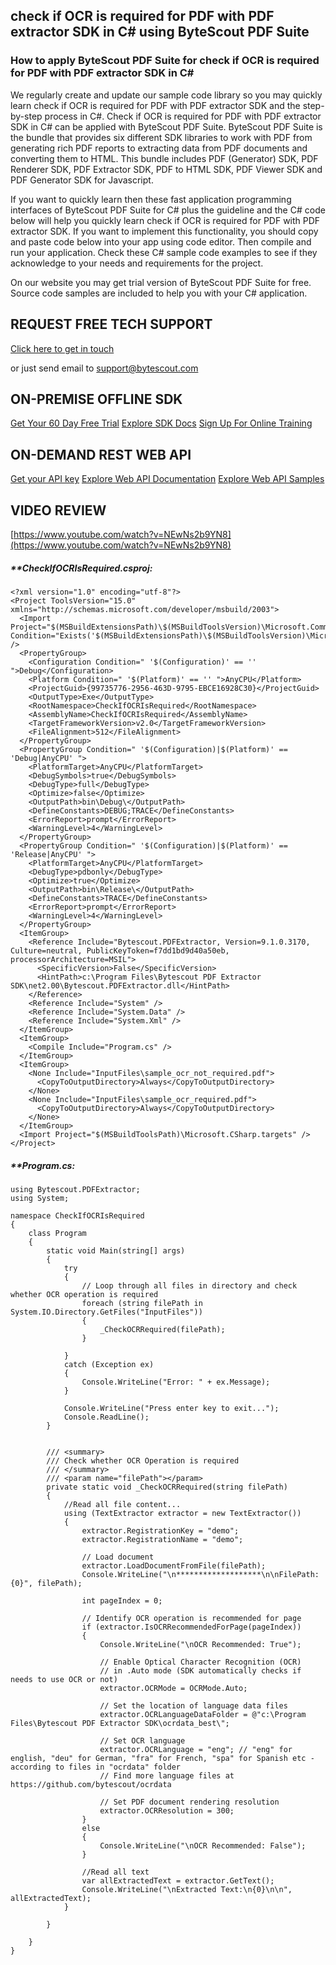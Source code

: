 ## check if OCR is required for PDF with PDF extractor SDK in C# using ByteScout PDF Suite

### How to apply ByteScout PDF Suite for check if OCR is required for PDF with PDF extractor SDK in C#

We regularly create and update our sample code library so you may quickly learn check if OCR is required for PDF with PDF extractor SDK and the step-by-step process in C#. Check if OCR is required for PDF with PDF extractor SDK in C# can be applied with ByteScout PDF Suite. ByteScout PDF Suite is the bundle that provides six different SDK libraries to work with PDF from generating rich PDF reports to extracting data from PDF documents and converting them to HTML. This bundle includes PDF (Generator) SDK, PDF Renderer SDK, PDF Extractor SDK, PDF to HTML SDK, PDF Viewer SDK and PDF Generator SDK for Javascript.

If you want to quickly learn then these fast application programming interfaces of ByteScout PDF Suite for C# plus the guideline and the C# code below will help you quickly learn check if OCR is required for PDF with PDF extractor SDK. If you want to implement this functionality, you should copy and paste code below into your app using code editor. Then compile and run your application. Check these C# sample code examples to see if they acknowledge to your needs and requirements for the project.

On our website you may get trial version of ByteScout PDF Suite for free. Source code samples are included to help you with your C# application.

## REQUEST FREE TECH SUPPORT

[Click here to get in touch](https://bytescout.zendesk.com/hc/en-us/requests/new?subject=ByteScout%20PDF%20Suite%20Question)

or just send email to [support@bytescout.com](mailto:support@bytescout.com?subject=ByteScout%20PDF%20Suite%20Question) 

## ON-PREMISE OFFLINE SDK 

[Get Your 60 Day Free Trial](https://bytescout.com/download/web-installer?utm_source=github-readme)
[Explore SDK Docs](https://bytescout.com/documentation/index.html?utm_source=github-readme)
[Sign Up For Online Training](https://academy.bytescout.com/)


## ON-DEMAND REST WEB API

[Get your API key](https://pdf.co/documentation/api?utm_source=github-readme)
[Explore Web API Documentation](https://pdf.co/documentation/api?utm_source=github-readme)
[Explore Web API Samples](https://github.com/bytescout/ByteScout-SDK-SourceCode/tree/master/PDF.co%20Web%20API)

## VIDEO REVIEW

[https://www.youtube.com/watch?v=NEwNs2b9YN8](https://www.youtube.com/watch?v=NEwNs2b9YN8)




<!-- code block begin -->

##### ****CheckIfOCRIsRequired.csproj:**
    
```
<?xml version="1.0" encoding="utf-8"?>
<Project ToolsVersion="15.0" xmlns="http://schemas.microsoft.com/developer/msbuild/2003">
  <Import Project="$(MSBuildExtensionsPath)\$(MSBuildToolsVersion)\Microsoft.Common.props" Condition="Exists('$(MSBuildExtensionsPath)\$(MSBuildToolsVersion)\Microsoft.Common.props')" />
  <PropertyGroup>
    <Configuration Condition=" '$(Configuration)' == '' ">Debug</Configuration>
    <Platform Condition=" '$(Platform)' == '' ">AnyCPU</Platform>
    <ProjectGuid>{99735776-2956-463D-9795-EBCE16928C30}</ProjectGuid>
    <OutputType>Exe</OutputType>
    <RootNamespace>CheckIfOCRIsRequired</RootNamespace>
    <AssemblyName>CheckIfOCRIsRequired</AssemblyName>
    <TargetFrameworkVersion>v2.0</TargetFrameworkVersion>
    <FileAlignment>512</FileAlignment>
  </PropertyGroup>
  <PropertyGroup Condition=" '$(Configuration)|$(Platform)' == 'Debug|AnyCPU' ">
    <PlatformTarget>AnyCPU</PlatformTarget>
    <DebugSymbols>true</DebugSymbols>
    <DebugType>full</DebugType>
    <Optimize>false</Optimize>
    <OutputPath>bin\Debug\</OutputPath>
    <DefineConstants>DEBUG;TRACE</DefineConstants>
    <ErrorReport>prompt</ErrorReport>
    <WarningLevel>4</WarningLevel>
  </PropertyGroup>
  <PropertyGroup Condition=" '$(Configuration)|$(Platform)' == 'Release|AnyCPU' ">
    <PlatformTarget>AnyCPU</PlatformTarget>
    <DebugType>pdbonly</DebugType>
    <Optimize>true</Optimize>
    <OutputPath>bin\Release\</OutputPath>
    <DefineConstants>TRACE</DefineConstants>
    <ErrorReport>prompt</ErrorReport>
    <WarningLevel>4</WarningLevel>
  </PropertyGroup>
  <ItemGroup>
    <Reference Include="Bytescout.PDFExtractor, Version=9.1.0.3170, Culture=neutral, PublicKeyToken=f7dd1bd9d40a50eb, processorArchitecture=MSIL">
      <SpecificVersion>False</SpecificVersion>
      <HintPath>c:\Program Files\Bytescout PDF Extractor SDK\net2.00\Bytescout.PDFExtractor.dll</HintPath>
    </Reference>
    <Reference Include="System" />
    <Reference Include="System.Data" />
    <Reference Include="System.Xml" />
  </ItemGroup>
  <ItemGroup>
    <Compile Include="Program.cs" />
  </ItemGroup>
  <ItemGroup>
    <None Include="InputFiles\sample_ocr_not_required.pdf">
      <CopyToOutputDirectory>Always</CopyToOutputDirectory>
    </None>
    <None Include="InputFiles\sample_ocr_required.pdf">
      <CopyToOutputDirectory>Always</CopyToOutputDirectory>
    </None>
  </ItemGroup>
  <Import Project="$(MSBuildToolsPath)\Microsoft.CSharp.targets" />
</Project>
```

<!-- code block end -->    

<!-- code block begin -->

##### ****Program.cs:**
    
```
using Bytescout.PDFExtractor;
using System;

namespace CheckIfOCRIsRequired
{
    class Program
    {
        static void Main(string[] args)
        {
            try
            {
                // Loop through all files in directory and check whether OCR operation is required
                foreach (string filePath in System.IO.Directory.GetFiles("InputFiles"))
                {
                    _CheckOCRRequired(filePath);
                }

            }
            catch (Exception ex)
            {
                Console.WriteLine("Error: " + ex.Message);
            }

			Console.WriteLine("Press enter key to exit...");
            Console.ReadLine();
        }

        
        /// <summary>
        /// Check whether OCR Operation is required
        /// </summary>
        /// <param name="filePath"></param>
        private static void _CheckOCRRequired(string filePath)
        {
            //Read all file content...
            using (TextExtractor extractor = new TextExtractor())
            {
                extractor.RegistrationKey = "demo";
                extractor.RegistrationName = "demo";

                // Load document
                extractor.LoadDocumentFromFile(filePath);
                Console.WriteLine("\n*******************\n\nFilePath: {0}", filePath);

                int pageIndex = 0;

                // Identify OCR operation is recommended for page
                if (extractor.IsOCRRecommendedForPage(pageIndex))
                {
                    Console.WriteLine("\nOCR Recommended: True");

                    // Enable Optical Character Recognition (OCR)
                    // in .Auto mode (SDK automatically checks if needs to use OCR or not)
                    extractor.OCRMode = OCRMode.Auto;

                    // Set the location of language data files
                    extractor.OCRLanguageDataFolder = @"c:\Program Files\Bytescout PDF Extractor SDK\ocrdata_best\";

                    // Set OCR language
                    extractor.OCRLanguage = "eng"; // "eng" for english, "deu" for German, "fra" for French, "spa" for Spanish etc - according to files in "ocrdata" folder
                    // Find more language files at https://github.com/bytescout/ocrdata

                    // Set PDF document rendering resolution
                    extractor.OCRResolution = 300;
                }
                else
                {
                    Console.WriteLine("\nOCR Recommended: False");
                }

                //Read all text
                var allExtractedText = extractor.GetText();
                Console.WriteLine("\nExtracted Text:\n{0}\n\n", allExtractedText);
            }

        }

    }
}

```

<!-- code block end -->